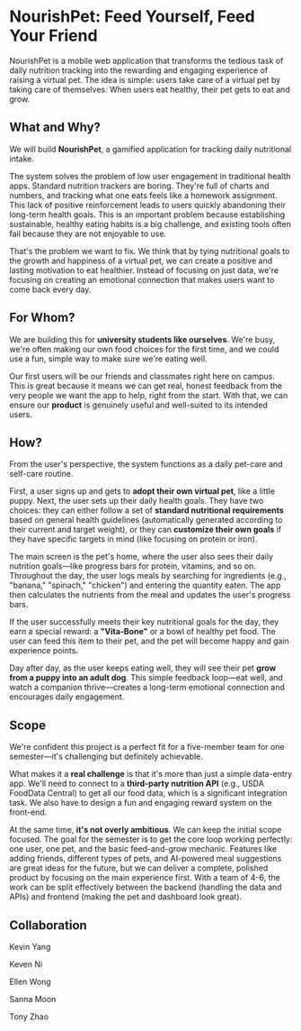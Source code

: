 # NourishPet: Feed Yourself, Feed Your Friend

NourishPet is a mobile web application that transforms the tedious task of daily nutrition tracking into the rewarding and engaging experience of raising a virtual pet. The idea is simple: users take care of a virtual pet by taking care of themselves. When users eat healthy, their pet gets to eat and grow.

## What and Why?

We will build **NourishPet**, a gamified application for tracking daily nutritional intake.

The system solves the problem of low user engagement in traditional health apps. Standard nutrition trackers are boring. They're full of charts and numbers, and tracking what one eats feels like a homework assignment. This lack of positive reinforcement leads to users quickly abandoning their long-term health goals. This is an important problem because establishing sustainable, healthy eating habits is a big challenge, and existing tools often fail because they are not enjoyable to use.

That's the problem we want to fix. We think that by tying nutritional goals to the growth and happiness of a virtual pet, we can create a positive and lasting motivation to eat healthier. Instead of focusing on just data, we're focusing on creating an emotional connection that makes users want to come back every day.

## For Whom?

We are building this for **university students like ourselves**. We're busy, we're often making our own food choices for the first time, and we could use a fun, simple way to make sure we're eating well.

Our first users will be our friends and classmates right here on campus. This is great because it means we can get real, honest feedback from the very people we want the app to help, right from the start. With that, we can ensure our **product** is genuinely useful and well-suited to its intended users.

## How?

From the user's perspective, the system functions as a daily pet-care and self-care routine.

First, a user signs up and gets to **adopt their own virtual pet**, like a little puppy. Next, the user sets up their daily health goals. They have two choices: they can either follow a set of **standard nutritional requirements** based on general health guidelines (automatically generated according to their current and target weight), or they can **customize their own goals** if they have specific targets in mind (like focusing on protein or iron).

The main screen is the pet's home, where the user also sees their daily nutrition goals—like progress bars for protein, vitamins, and so on. Throughout the day, the user logs meals by searching for ingredients (e.g., "banana," "spinach," "chicken") and entering the quantity eaten. The app then calculates the nutrients from the meal and updates the user's progress bars.

If the user successfully meets their key nutritional goals for the day, they earn a special reward: a **"Vita-Bone"** or a bowl of healthy pet food. The user can feed this item to their pet, and the pet will become happy and gain experience points.

Day after day, as the user keeps eating well, they will see their pet **grow from a puppy into an adult dog**. This simple feedback loop—eat well, and watch a companion thrive—creates a long-term emotional connection and encourages daily engagement.

## Scope

We're confident this project is a perfect fit for a five-member team for one semester—it's challenging but definitely achievable.

What makes it a **real challenge** is that it's more than just a simple data-entry app. We'll need to connect to a **third-party nutrition API** (e.g., USDA FoodData Central) to get all our food data, which is a significant integration task. We also have to design a fun and engaging reward system on the front-end.

At the same time, **it's not overly ambitious**. We can keep the initial scope focused. The goal for the semester is to get the core loop working perfectly: one user, one pet, and the basic feed-and-grow mechanic. Features like adding friends, different types of pets, and AI-powered meal suggestions are great ideas for the future, but we can deliver a complete, polished product by focusing on the main experience first. With a team of 4-6, the work can be split effectively between the backend (handling the data and APIs) and frontend (making the pet and dashboard look great).

## Collaboration

Kevin Yang

Keven Ni

Ellen Wong

Sanna Moon

Tony Zhao
